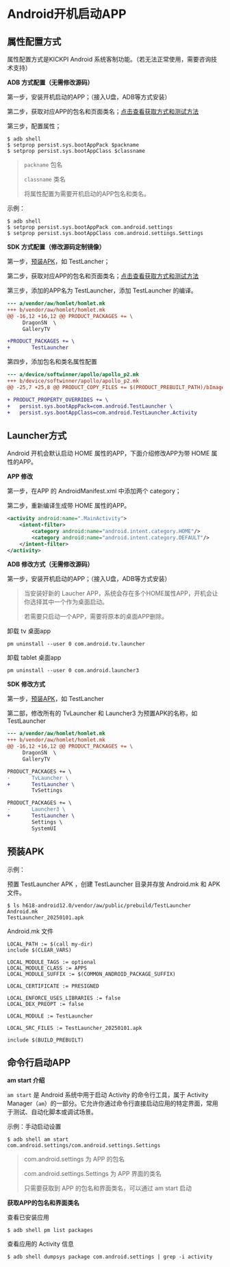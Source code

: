 # Android开机启动APP

## 属性配置方式

属性配置方式是KICKPI Android 系统客制功能。（若无法正常使用，需要咨询技术支持）

**ADB 方式配置（无需修改源码）**

第一步，安装开机启动的APP；（接入U盘，ADB等方式安装）

第二步，获取对应APP的包名和页面类名；[点击查看获取方式和测试方法](#am_start_app)

第三步，配置属性；

```
$ adb shell
$ setprop persist.sys.bootAppPack $packname
$ setprop persist.sys.bootAppClass $classname
```

> `packname` 包名
>
> `classname` 类名
>
> 将属性配置为需要开机启动的APP包名和类名。

示例：

```
$ adb shell
$ setprop persist.sys.bootAppPack com.android.settings
$ setprop persist.sys.bootAppClass com.android.settings.Settings
```



**SDK 方式配置（修改源码定制镜像）**

第一步，[预装APK](#pre_installed_app)，如 TestLancher；

第二步，获取对应APP的包名和页面类名；[点击查看获取方式和测试方法](#am_start_app)

第三步，添加的APP名为 TestLauncher，添加 TestLauncher 的编译。

```diff
--- a/vendor/aw/homlet/homlet.mk
+++ b/vendor/aw/homlet/homlet.mk
@@ -16,12 +16,12 @@ PRODUCT_PACKAGES += \
     DragonSN  \
     GalleryTV

+PRODUCT_PACKAGES += \
+		TestLauncher
```

第四步，添加包名和类名属性配置

```diff
--- a/device/softwinner/apollo/apollo_p2.mk
+++ b/device/softwinner/apollo/apollo_p2.mk
@@ -25,7 +25,8 @@ PRODUCT_COPY_FILES += $(PRODUCT_PREBUILT_PATH)/bImage:kernel

+ PRODUCT_PROPERTY_OVERRIDES += \
+	persist.sys.bootAppPack=com.android.TestLauncher \
+	persist.sys.bootAppClass=com.android.TestLauncher.Activity

```



## **Launcher方式**

Android 开机会默认启动 HOME 属性的APP，下面介绍修改APP为带 HOME 属性的APP。

**APP 修改**

第一步，在APP 的 AndroidManifest.xml 中添加两个 category；

第二步，重新编译生成带 HOME 属性的APP。

```xml
<activity android:name=".MainActivity">
    <intent-filter>
		<category android:name="android.intent.category.HOME"/>
		<category android:name="android.intent.category.DEFAULT"/>
	</intent-filter>
</activity>
```



**ADB 修改方式（无需修改源码）**

第一步，安装开机启动的APP；（接入U盘，ADB等方式安装）

> 当安装好新的 Laucher APP，系统会存在多个HOME属性APP，开机会让你选择其中一个作为桌面启动。
>
> 若需要只启动一个APP，需要将原本的桌面APP删除。

卸载 tv 桌面app

``` 
pm uninstall --user 0 com.android.tv.launcher
```

卸载 tablet 桌面app

```
pm uninstall --user 0 com.android.launcher3
```



**SDK 修改方式**

第一步，[预装APK](#pre_installed_app)，如 TestLancher

第二部，修改所有的 TvLauncher 和 Launcher3 为预置APK的名称，如 TestLauncher

```diff
--- a/vendor/aw/homlet/homlet.mk
+++ b/vendor/aw/homlet/homlet.mk
@@ -16,12 +16,12 @@ PRODUCT_PACKAGES += \
     DragonSN  \
     GalleryTV

PRODUCT_PACKAGES += \
-     	TvLauncher \
+		TestLauncher \
		TvSettings

PRODUCT_PACKAGES += \
-      	Launcher3 \
+		TestLauncher \
        Settings \
        SystemUI
```





## 预装APK<a id="pre_installed_app"> </a>

示例：

预置 TestLauncher APK ，创建 TestLauncher 目录并存放 Android.mk 和 APK 文件。

```
$ ls h618-android12.0/vendor/aw/public/prebuild/TestLauncher 
Android.mk
TestLauncher_20250101.apk
```

Android.mk 文件

```
LOCAL_PATH := $(call my-dir)
include $(CLEAR_VARS)

LOCAL_MODULE_TAGS := optional
LOCAL_MODULE_CLASS := APPS
LOCAL_MODULE_SUFFIX := $(COMMON_ANDROID_PACKAGE_SUFFIX)

LOCAL_CERTIFICATE := PRESIGNED

LOCAL_ENFORCE_USES_LIBRARIES := false
LOCAL_DEX_PREOPT := false

LOCAL_MODULE := TestLauncher

LOCAL_SRC_FILES := TestLauncher_20250101.apk

include $(BUILD_PREBUILT)
```



## 命令行启动APP<a id="am_start_app"> </a>

**am start 介绍**

`am start` 是 Android 系统中用于启动 Activity 的命令行工具，属于 Activity Manager（`am`）的一部分。它允许你通过命令行直接启动应用的特定界面，常用于测试、自动化脚本或调试场景。

示例：手动启动设置

```
$ adb shell am start com.android.settings/com.android.settings.Settings
```

> com.android.settings 为 APP 的包名
>
> com.android.settings.Settings 为 APP 界面的类名
>
> 只需要获取到 APP 的包名和界面类名，可以通过 am start 启动



**获取APP的包名和界面类名**

查看已安装应用

  ```
$ adb shell pm list packages
  ```

查看应用的 Activity 信息

```
$ adb shell dumpsys package com.android.settings | grep -i activity
```

